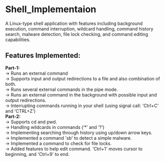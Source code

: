 # Shell_Implementaion
A Linux-type shell application with features including background execution, command interruption, wildcard handling, command history search, malware detection, file lock checking, and command editing capabilities.

## Features Implemented:
 **Part-1:**  
-> Runs an external command  
-> Supports input and output redirections to a file and also combination of both.  
-> Runs several external commands in the pipe mode.  
-> Runs an external command in the background with possible input and output redirections.  
-> Interrupting commands running in your shell (using signal call: 'Ctrl+C' and 'CTRL+Z')  
**Part-2:**  
-> Supports cd and pwd.  
-> Handling wildcards in commands (‘*’ and ‘?’)  
-> Implementing searching through history using up/down arrow keys.  
-> Implemented a command 'sb' to detect a simple malware.  
-> Implemented a command to check for file locks.  
-> Added features to help edit command. 'Ctrl+1' moves cursor to beginning, and 'Ctrl+9' to end.  
